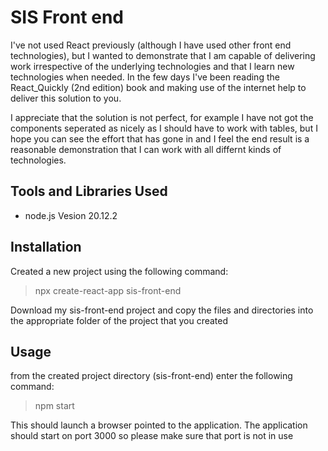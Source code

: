 # SIS Front end

I've not used React previously (although I have used other front end technologies), but I wanted to
demonstrate that I am capable of delivering work irrespective of the underlying technologies and that I learn
new technologies when needed.  In the few days I've been reading the React_Quickly (2nd edition) book and making use of the internet help to deliver this solution to you.

I appreciate that the solution is not perfect, for example I have not got the components seperated as nicely as I should have to work with tables, but I hope you can see the effort that has gone in and I feel the end result is a reasonable demonstration that I can work with all differnt kinds of technologies.

## Tools and Libraries Used

- node.js
Vesion 20.12.2  

## Installation 

Created a new project using the following command:
> npx create-react-app sis-front-end

Download my sis-front-end project and copy the files and directories into the appropriate folder of the project that you created

## Usage

from the created project directory (sis-front-end) enter the following command:
>npm start

This should launch a browser pointed to the application.  The application should start on port 3000 so please make sure that port is not in use

